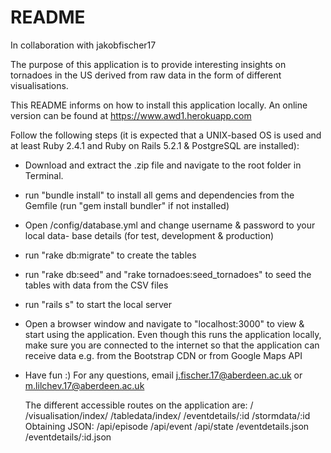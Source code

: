 # README
In collaboration with jakobfischer17

The purpose of this application is to provide interesting insights on tornadoes
in the US derived from raw data in the form of different visualisations.

This README informs on how to install this application locally. An online
version can be found at https://www.awd1.herokuapp.com

Follow the following steps (it is expected that a UNIX-based OS is used
  and at least Ruby 2.4.1 and Ruby on Rails 5.2.1 & PostgreSQL are installed):

* Download and extract the .zip file and navigate to the root folder
  in Terminal.

* run "bundle install" to install all gems and dependencies from the Gemfile
  (run "gem install bundler" if not installed)

* Open /config/database.yml and change username & password to your local data-
  base details (for test, development & production)

* run "rake db:migrate" to create the tables

* run "rake db:seed" and "rake tornadoes:seed_tornadoes" to seed the tables with
  data from the CSV files

* run "rails s" to start the local server

* Open a browser window and navigate to "localhost:3000" to view & start using
  the application. Even though this runs the application locally, make sure you
  are connected to the internet so that the application can receive data e.g.
  from the Bootstrap CDN or from Google Maps API

* Have fun :) For any questions, email j.fischer.17@aberdeen.ac.uk
  or m.lilchev.17@aberdeen.ac.uk

  The different accessible routes on the application are:
  /
  /visualisation/index/
  /tabledata/index/
  /eventdetails/:id
  /stormdata/:id
  Obtaining JSON:
  /api/episode
  /api/event
  /api/state
  /eventdetails.json
  /eventdetails/:id.json
